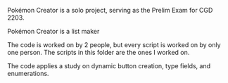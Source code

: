 Pokémon Creator is a solo project, serving as the Prelim Exam for CGD 2203.

Pokémon Creator is a list maker

The code is worked on by 2 people, but every script is worked on by only one person. The scripts in this folder are the ones I worked on.

The code applies a study on dynamic button creation, type fields, and enumerations.